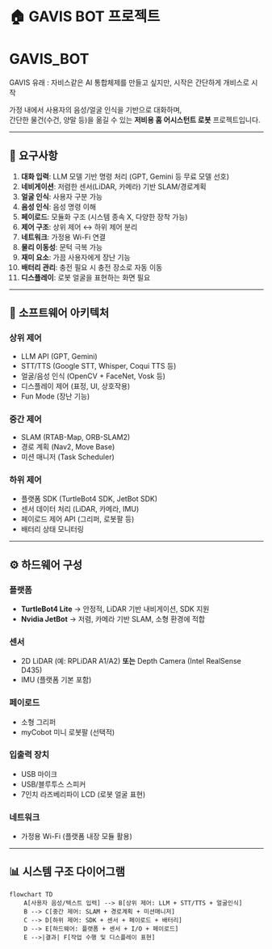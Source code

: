 # 🏠 GAVIS BOT 프로젝트

# GAVIS_BOT
GAVIS 유래 : 자비스같은 AI 통합체제를 만들고 싶지만, 시작은 간단하게 개비스로 시작

가정 내에서 사용자의 음성/얼굴 인식을 기반으로 대화하며,  
간단한 물건(수건, 양말 등)을 옮길 수 있는 **저비용 홈 어시스턴트 로봇** 프로젝트입니다.  

---

## 📌 요구사항
1. **대화 입력**: LLM 모델 기반 명령 처리 (GPT, Gemini 등 무료 모델 선호)  
2. **네비게이션**: 저렴한 센서(LiDAR, 카메라) 기반 SLAM/경로계획  
3. **얼굴 인식**: 사용자 구분 가능  
4. **음성 인식**: 음성 명령 이해  
5. **페이로드**: 모듈화 구조 (시스템 종속 X, 다양한 장착 가능)  
6. **제어 구조**: 상위 제어 ↔ 하위 제어 분리  
7. **네트워크**: 가정용 Wi-Fi 연결  
8. **물리 이동성**: 문턱 극복 가능  
9. **재미 요소**: 가끔 사용자에게 장난 기능  
10. **배터리 관리**: 충전 필요 시 충전 장소로 자동 이동  
11. **디스플레이**: 로봇 얼굴을 표현하는 화면 필요  

---

## 🧩 소프트웨어 아키텍처

### 상위 제어
- LLM API (GPT, Gemini)  
- STT/TTS (Google STT, Whisper, Coqui TTS 등)  
- 얼굴/음성 인식 (OpenCV + FaceNet, Vosk 등)  
- 디스플레이 제어 (표정, UI, 상호작용)  
- Fun Mode (장난 기능)  

### 중간 제어
- SLAM (RTAB-Map, ORB-SLAM2)  
- 경로 계획 (Nav2, Move Base)  
- 미션 매니저 (Task Scheduler)  

### 하위 제어
- 플랫폼 SDK (TurtleBot4 SDK, JetBot SDK)  
- 센서 데이터 처리 (LiDAR, 카메라, IMU)  
- 페이로드 제어 API (그리퍼, 로봇팔 등)  
- 배터리 상태 모니터링  

---

## ⚙️ 하드웨어 구성

### 플랫폼
- **TurtleBot4 Lite** → 안정적, LiDAR 기반 내비게이션, SDK 지원  
- **Nvidia JetBot** → 저렴, 카메라 기반 SLAM, 소형 환경에 적합  

### 센서
- 2D LiDAR (예: RPLiDAR A1/A2) **또는** Depth Camera (Intel RealSense D435)  
- IMU (플랫폼 기본 포함)  

### 페이로드
- 소형 그리퍼  
- myCobot 미니 로봇팔 (선택적)  

### 입출력 장치
- USB 마이크  
- USB/블루투스 스피커  
- 7인치 라즈베리파이 LCD (로봇 얼굴 표현)  

### 네트워크
- 가정용 Wi-Fi (플랫폼 내장 모듈 활용)  

---

## 📊 시스템 구조 다이어그램
```mermaid
flowchart TD
    A[사용자 음성/텍스트 입력] --> B[상위 제어: LLM + STT/TTS + 얼굴인식]
    B --> C[중간 제어: SLAM + 경로계획 + 미션매니저]
    C --> D[하위 제어: SDK + 센서 + 페이로드 + 배터리]
    D --> E[하드웨어: 플랫폼 + 센서 + I/O + 페이로드]
    E -->|결과| F[작업 수행 및 디스플레이 표현]

